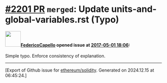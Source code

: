 # [\#2201 PR](https://github.com/ethereum/solidity/pull/2201) `merged`: Update units-and-global-variables.rst (Typo)

#### <img src="https://avatars.githubusercontent.com/u/10402300?v=4" width="50">[FedericoCapello](https://github.com/FedericoCapello) opened issue at [2017-05-01 18:06](https://github.com/ethereum/solidity/pull/2201):

Simple typo. Enforce consistency of explanation.




-------------------------------------------------------------------------------



[Export of Github issue for [ethereum/solidity](https://github.com/ethereum/solidity). Generated on 2024.12.15 at 06:45:24.]
